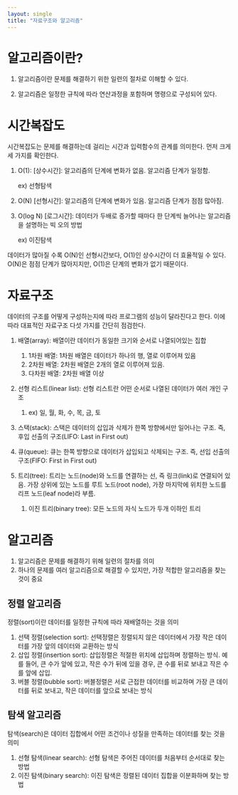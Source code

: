 ```yaml
---
layout: single
title: "자료구조와 알고리즘"
---
```


# 알고리즘이란?

1. 알고리즘이란 문제를 해결하기 위한 일련의 절차로 이해할 수 있다. 

1. 알고리즘은 일정한 규칙에 따라 연산과정을 포함하며 명령으로 구성되어 있다.

# 시간복잡도

시간복잡도는 문제를 해결하는데 걸리는 시간과 입력함수의 관계를 의미한다. 먼저 크게 세 가지를 확인한다. 

1. O(1): [상수시간]: 알고리즘의 단계에 변화가 없음. 알고리즘 단계가 일정함.
    
    ex) 선형탐색
    

1. O(N) [선형시간]: 알고리즘의 단계에 변화가 있음. 알고리즘 단계가 점점 많아짐.

1. O(log N) [로그시간]: 데이터가 두배로 증가할 때마다 한 단계씩 늘어나는 알고리즘을 설명하는 빅 오의 방법 
    
    ex) 이진탐색
    

데이터가 많아질 수록 O(N)인 선형시간보다, O(1)인 상수시간이 더 효율적일 수 있다. O(N)은 점점 단계가 많아지지만, O(1)은 단계의 변화가 없기 때문이다. 

# 자료구조

데이터의 구조를 어떻게 구성하는지에 따라 프로그램의 성능이 달라진다고 한다. 이에 따라 대표적인 자료구조 다섯 가지를 간단히 점검한다.

1. 배열(array): 배열이란 데이터가 동일한 크기와 순서로 나열되어있는 집합
    1. 1차원 배열: 1차원 배열은 데이터가 하나의 행, 열로 이루어져 있음
    2. 2차원 배열: 2차원 배열은 2개의 열로 이루어져 있음.
    3. 다차원 배열: 2차원 배열 이상
    
2. 선형 리스트(linear list): 선형 리스트란 어떤 순서로 나열된 데이터가 여러 개인 구조
    1. ex) 일, 월, 화, 수, 목, 금, 토 
3. 스택(stack): 스택은 데이터의 삽입과 삭제가 한쪽 방향에서만 일어나는 구조. 즉, 후입 선출의 구조(LIFO: Last in First out)
4. 큐(queue): 큐는 한쪽 방향으로 데이터가 삽입되고 삭제되는 구조. 즉, 선입 선출의 구조(FIFO: First in First out)
5. 트리(tree): 트리는 노드(node)와 노드를 연결하는 선, 즉 링크(link)로 연결되어 있음. 가장 상위에 있는 노드를 루트 노드(root node), 가장 마지막에 위치한 노드를 리프 노드(leaf node)라 부름.
    1. 이진 트리(binary tree): 모든 노드의 자식 노드가 두개 이하인 트리

# 알고리즘

1. 알고리즘은 문제를 해결하기 위해 일련의 절차를 의미
2. 하나의 문제를 여러 알고리즘으로 해결할 수 있지만, 가장 적합한 알고리즘을 찾는 것이 중요

## 정렬 알고리즘

정렬(sort)이란 데이터를 일정한 규칙에 따라 재배열하는 것을 의미

1. 선택 정렬(selection sort): 선택정렬은 정렬되지 않은 데이터에서 가장 작은 데이터를 가장 앞의 데이터와 교환하는 방식
2. 삽입 정렬(insertion sort): 삽입정렬은 적절한 위치에 삽입하며 정렬하는 방식. 예를 들어, 큰 수가 앞에 있고, 작은 수가 뒤에 있을 경우, 큰 수를 뒤로 보내고 작은 수를 앞에 삽입.
3. 버블 정렬(bubble sort): 버블정렬은 서로 근접한 데이터를 비교하며 가장 큰 데이터를 뒤로 보내고, 작은 데이터를 앞으료 보내는 방식

## 탐색 알고리즘

탐색(search)은 데이터 집합에서 어떤 조건이나 성질을 만족하는 데이터를 찾는 것을 의미

1. 선형 탐색(linear search): 선형 탐색은 주어진 데이터를 처음부터 순서대로 찾는 방법
2. 이진 탐색(binary search): 이진 탐색은 정렬된 데이터 집합을 이분화하며 찾는 방법
